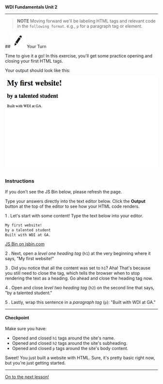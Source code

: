 **WDI Fundamentals Unit 2**

---

> **NOTE** Moving forward we'll be labeling HTML tags and relevant code in the `following format`. e.g., `p` for a paragraph tag or element.

##![Your Turn](../assets/exercise.png) Your Turn

Time to give it a go! In this exercise, you'll get some practice opening and closing your first HTML tags.

Your output should look like this:

![](../assets/elkwebdesign/tags.png)

### Instructions
If you don't see the JS Bin below, please refresh the page.

Type your answers directly into the text editor below. Click the **Output** button at the top of the editor to see how your HTML code renders.

1 . Let's start with some content! Type the text below into your editor.

```
My first website!
by a talented student
Built with WDI at GA.
```

<a class="jsbin-embed" href="http://jsbin.com/xuhubej/embed?html&height=600px">JS Bin on jsbin.com</a><script src="http://static.jsbin.com/js/embed.min.js?3.37.0"></script>

2 . Next, open a *level one heading tag* (`h1`) at the very beginning where it says, "My first website!"

3 . Did you notice that all the content was set to `h1`? Aha! That's because you still need to close the tag, which tells the browser when to stop rendering the text as a heading. Go ahead and close the heading tag now.

4 . Open and close *level two heading tag* (`h2`) on the second line that says, "by a talented student."

5 . Lastly, wrap this sentence in a *paragraph tag* (`p`): "Built with WDI at GA."


---

#### Checkpoint

Make sure you have:
- Opened and closed `h1` tags around the site's name.
- Opened and closed `h2` tags around the site's subheading.
- Opened and closed `p` tags around the site's body content.


Sweet! You just built a website with HTML. Sure, it's pretty basic right now, but you're just getting started.

----
[On to the next lesson!](04_lesson.md)
